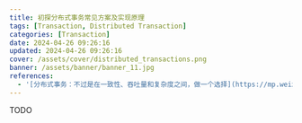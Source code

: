 ```yaml
---
title: 初探分布式事务常见方案及实现原理
tags: [Transaction, Distributed Transaction]
categories: [Transaction]
date: 2024-04-26 09:26:16
updated: 2024-04-26 09:26:16
cover: /assets/cover/distributed_transactions.png
banner: /assets/banner/banner_11.jpg
references:
  - '[分布式事务：不过是在一致性、吞吐量和复杂度之间，做一个选择](https://mp.weixin.qq.com/s?__biz=MzI4MTY5NTk4Ng==&mid=2247489579&idx=1&sn=128c1ced738e205f0b9def9bc5ec6d51&source=41#wechat_redirect)'
---
```


TODO


